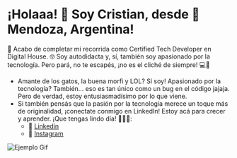 # ¡Holaaa! 👋 Soy Cristian, desde 📍 Mendoza, Argentina!

 🌱 Acabo de completar mi recorrida como Certified Tech Developer en Digital House.
 🤓 Soy autodidacta y, sí, también soy apasionado por la tecnología. Pero pará, no te escapés, ¡no es el cliché de siempre! 💻🌟
- Amante de los gatos, la buena morfi y LOL? Sí soy! Apasionado por la tecnología? También... eso es tan único como un bug en el código jajaja. Pero de verdad, estoy entusiasmadísimo por lo que viene.
- Si también pensás que la pasión por la tecnología merece un toque más de originalidad, ¡conectate conmigo en LinkedIn! Estoy acá para crecer y aprender. ¡Que tengas lindo día! 🚀🐾😺:
  - 💼 [Linkedin](https://www.linkedin.com/in/cristian-rodriguezz/)
  - 📸 [Instagram](https://www.instagram.com/grillorodriguezz/)

![Ejemplo Gif](https://media.giphy.com/media/kELWH7yHTEWlrOrgli/giphy.gif)



